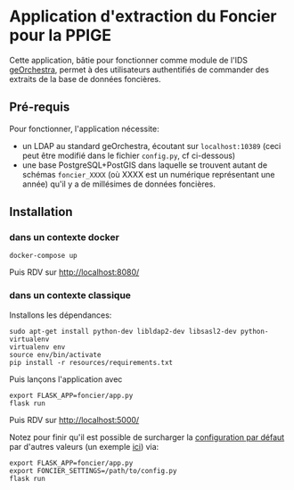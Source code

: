 # Application d'extraction du Foncier pour la PPIGE

Cette application, bâtie pour fonctionner comme module de l'IDS [geOrchestra](https://github.com/georchestra/georchestra), permet à des utilisateurs authentifiés de commander des extraits de la base de données foncières.

## Pré-requis

Pour fonctionner, l'application nécessite:
 * un LDAP au standard geOrchestra, écoutant sur `localhost:10389` (ceci peut être modifié dans le fichier `config.py`, cf ci-dessous)
 * une base PostgreSQL+PostGIS dans laquelle se trouvent autant de schémas `foncier_XXXX` (où XXXX est un numérique représentant une année) qu'il y a de millésimes de données foncières.

## Installation

### dans un contexte docker
```
docker-compose up
```
Puis RDV sur [http://localhost:8080/](http://localhost:8080/)


### dans un contexte classique

Installons les dépendances:
```
sudo apt-get install python-dev libldap2-dev libsasl2-dev python-virtualenv
virtualenv env
source env/bin/activate
pip install -r resources/requirements.txt
```

Puis lançons l'application avec
```
export FLASK_APP=foncier/app.py
flask run
```
Puis RDV sur [http://localhost:5000/](http://localhost:5000/)


Notez pour finir qu'il est possible de surcharger la [configuration par défaut](foncier/config.py) par d'autres valeurs (un exemple [ici](resources/config.py)) via:
```
export FLASK_APP=foncier/app.py
export FONCIER_SETTINGS=/path/to/config.py
flask run
```
